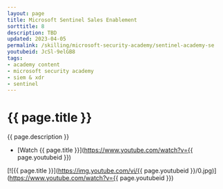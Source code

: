 ```yaml
---
layout: page
title: Microsoft Sentinel Sales Enablement
sorttitle: 8
description: TBD
updated: 2023-04-05
permalink: /skilling/microsoft-security-academy/sentinel-academy-se
youtubeid: JcSl-9elGB8
tags: 
- academy content
- microsoft security academy
- siem & xdr
- sentinel
---
```


# {{ page.title }}

{{ page.description }}

* [Watch {{ page.title }}](https://www.youtube.com/watch?v={{ page.youtubeid }})

[![{{ page.title }}](https://img.youtube.com/vi/{{ page.youtubeid }}/0.jpg)](https://www.youtube.com/watch?v={{ page.youtubeid }})